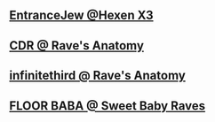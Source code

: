 ## [EntranceJew @Hexen X3](https://archive.org/details/hexenx3/ej_hexen_set.mp4)

## [CDR @ Rave's Anatomy](https://archive.org/details/funny-rave-raves-anatomy/Rave's+Anatomy+Sets/Day+2/CDR+%40+Rave's+Anatomy+(VJ+-+EntranceJew).mp4)

## [infinitethird @ Rave's Anatomy](https://archive.org/details/funny-rave-raves-anatomy/Rave's+Anatomy+Sets/Day+2/infinitethird+%40+Rave's+Anatomy+(VJ+-+EntranceJew).mp4)

## [FLOOR BABA @ Sweet Baby Raves](https://archive.org/details/floor-baba-at-sweet-baby-raves-viz-by-entrancejew)
